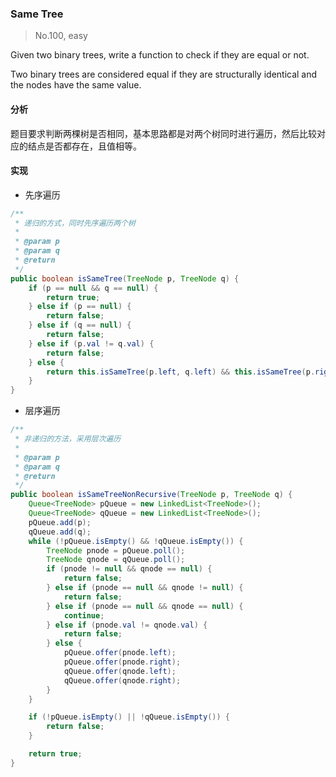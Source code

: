 ### Same Tree

> No.100, easy

Given two binary trees, write a function to check if they are equal or not.

Two binary trees are considered equal if they are structurally identical and the nodes have the same value.

#### 分析

题目要求判断两棵树是否相同，基本思路都是对两个树同时进行遍历，然后比较对应的结点是否都存在，且值相等。

#### 实现

- 先序遍历

```java
/**
 * 递归的方式，同时先序遍历两个树
 *
 * @param p
 * @param q
 * @return
 */
public boolean isSameTree(TreeNode p, TreeNode q) {
    if (p == null && q == null) {
        return true;
    } else if (p == null) {
        return false;
    } else if (q == null) {
        return false;
    } else if (p.val != q.val) {
        return false;
    } else {
        return this.isSameTree(p.left, q.left) && this.isSameTree(p.right, q.right);
    }
}
```

- 层序遍历

```java
/**
 * 非递归的方法，采用层次遍历
 *
 * @param p
 * @param q
 * @return
 */
public boolean isSameTreeNonRecursive(TreeNode p, TreeNode q) {
    Queue<TreeNode> pQueue = new LinkedList<TreeNode>();
    Queue<TreeNode> qQueue = new LinkedList<TreeNode>();
    pQueue.add(p);
    qQueue.add(q);
    while (!pQueue.isEmpty() && !qQueue.isEmpty()) {
        TreeNode pnode = pQueue.poll();
        TreeNode qnode = qQueue.poll();
        if (pnode != null && qnode == null) {
            return false;
        } else if (pnode == null && qnode != null) {
            return false;
        } else if (pnode == null && qnode == null) {
            continue;
        } else if (pnode.val != qnode.val) {
            return false;
        } else {
            pQueue.offer(pnode.left);
            pQueue.offer(pnode.right);
            qQueue.offer(qnode.left);
            qQueue.offer(qnode.right);
        }
    }

    if (!pQueue.isEmpty() || !qQueue.isEmpty()) {
        return false;
    }

    return true;
}
```